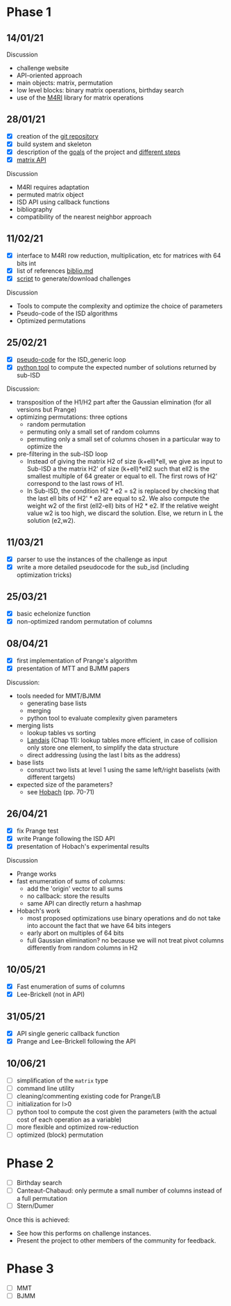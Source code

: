 # Phase 1

## 14/01/21

Discussion
- challenge website
- API-oriented approach
- main objects: matrix, permutation
- low level blocks: binary matrix operations, birthday search 
- use of the [M4RI](https://bitbucket.org/malb/m4ri/src/master/) library for matrix operations

## 28/01/21

- [x] creation of the [git repository](https://github.com/cr-marcstevens/mccl/) 
- [x] build system and skeleton
- [x] description of the [goals](https://github.com/cr-marcstevens/mccl/blob/main/doc/goals.md) of the project and [different steps](https://github.com/cr-marcstevens/mccl/blob/main/doc/todo-list.md)
- [x] [matrix API](https://github.com/cr-marcstevens/mccl/blob/main/doc/lowlevel.md)

Discussion
- M4RI requires adaptation
- permuted matrix object
- ISD API using callback functions
- bibliography
- compatibility of the nearest neighbor approach

## 11/02/21

- [x] interface to M4RI row reduction, multiplication, etc for matrices with 64 bits int
- [x] list of references [biblio.md](https://github.com/cr-marcstevens/mccl/blob/main/doc/biblio.md)
- [x] [script](https://github.com/cr-marcstevens/mccl/blob/main/tools/challenges.py) to generate/download challenges

Discussion
- Tools to compute the complexity and optimize the choice of parameters
- Pseudo-code of the ISD algorithms
- Optimized permutations

## 25/02/21

- [x] [pseudo-code](https://github.com/cr-marcstevens/mccl/blob/main/doc/algorithms.md) for the ISD_generic loop
- [x] [python tool](https://github.com/cr-marcstevens/mccl/blob/main/tools/probability.py) to compute the expected number of solutions returned by sub-ISD

Discussion:
- transposition of the H1/H2 part after the Gaussian elimination (for all versions but Prange)
- optimizing permutations: three options
	- random permutation
 	- permuting only a small set of random columns
	- permuting only a small set of columns chosen in a particular way to optimize the  
- pre-filtering in the sub-ISD loop
	- Instead of giving the matrix H2 of size (k+ell)*ell, we give as input to Sub-ISD a the matrix H2' of size (k+ell)*ell2 such that ell2 is the smallest multiple of 64 greater or equal to ell. The first rows of H2' correspond to the last rows of H1.
	- In Sub-ISD, the condition H2 * e2 = s2 is replaced by checking that the last ell bits of H2' * e2 are equal to s2. We also compute the weight w2 of the first (ell2-ell) bits of H2 * e2. If the relative weight value w2 is too high, we discard the solution. Else, we return in L the solution (e2,w2).

## 11/03/21
- [x] parser to use the instances of the challenge as input
- [x] write a more detailed pseudocode for the sub_isd (including optimization tricks)

## 25/03/21
- [x] basic echelonize function
- [x] non-optimized random permutation of columns

## 08/04/21
- [x] first implementation of Prange's algorithm
- [x] presentation of MTT and BJMM papers

Discussion:
- tools needed for MMT/BJMM
	- generating base lists
	- merging
	- python tool to evaluate complexity given parameters
- merging lists
	- lookup tables vs sorting
	- [Landais](https://tel.archives-ouvertes.fr/tel-01142563/document) (Chap 11): lookup tables more efficient, in case of collision only store one element, to simplify the data structure
	- direct addressing (using the last l bits as the address)
- base lists
	- construct two lists at level 1 using the same left/right baselists (with different targets) 
- expected size of the parameters?
	- see [Hobach](https://hackingthe.net/downloads/isd.pdf) (pp. 70-71)
	
## 26/04/21
- [x] fix Prange test
- [x] write Prange following the ISD API
- [x] presentation of Hobach's experimental results

Discussion
- Prange works
- fast enumeration of sums of columns: 
	- add the 'origin' vector to all sums
	- no callback: store the results
	- same API can directly return a hashmap
- Hobach's work
	- most proposed optimizations use binary operations and do not take into account the fact that we have 64 bits integers 
	- early abort on multiples of 64 bits
	- full Gaussian elimination? no because we will not treat pivot columns differently from random columns in H2

## 10/05/21
- [x] Fast enumeration of sums of columns
- [x] Lee-Brickell (not in API)

## 31/05/21
- [x] API single generic callback function
- [x] Prange and Lee-Brickell following the API

## 10/06/21
- [ ] simplification of the `matrix` type
- [ ] command line utility
- [ ] cleaning/commenting existing code for Prange/LB
- [ ] initialization for l>0
- [ ] python tool to compute the cost given the parameters (with the actual cost of each operation as a variable)
- [ ] more flexible and optimized row-reduction
- [ ] optimized (block) permutation

# Phase 2

- [ ] Birthday search
- [ ] Canteaut-Chabaud: only permute a small number of columns instead of a full permutation
- [ ] Stern/Dumer

Once this is achieved:
- See how this performs on challenge instances.
- Present the project to other members of the community for feedback.

# Phase 3

- [ ] MMT
- [ ] BJMM
